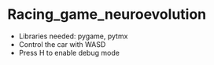 # Racing_game_neuroevolution

* Libraries needed: pygame, pytmx
* Control the car with WASD
* Press H to enable debug mode

